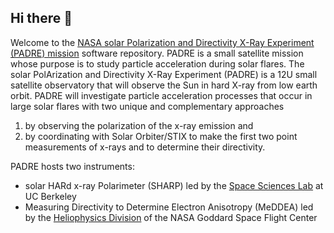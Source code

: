 ## Hi there 👋

Welcome to the [NASA solar Polarization and Directivity X-Ray Experiment (PADRE) mission](https://padre.ssl.berkeley.edu) software repository.
PADRE is a small satellite mission whose purpose is to study particle acceleration during solar flares.
The solar PolArization and Directivity X-Ray Experiment (PADRE) is a 12U small satellite observatory that will observe the Sun in hard X-ray from low earth orbit. PADRE will investigate particle acceleration processes that occur in large solar flares with two unique and complementary approaches 
1. by observing the polarization of the x-ray emission and 
2. by coordinating with Solar Orbiter/STIX to make the first two point measurements of x-rays and to determine their directivity. 

PADRE hosts two instruments:

* solar HARd x-ray Polarimeter (SHARP) led by the [Space Sciences Lab](https://www.ssl.berkeley.edu/) at UC Berkeley
* Measuring Directivity to Determine Electron Anisotropy (MeDDEA) led by the [Heliophysics Division](https://science.gsfc.nasa.gov/heliophysics/) of the NASA Goddard Space Flight Center
